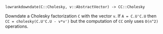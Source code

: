 ```
lowrankdowndate(C::Cholesky, v::AbstractVector) -> CC::Cholesky
```

Downdate a Cholesky factorization `C` with the vector `v`. If `A = C.U'C.U` then `CC = cholesky(C.U'C.U - v*v')` but the computation of `CC` only uses `O(n^2)` operations.
